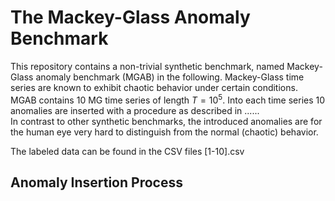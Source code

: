 # The Mackey-Glass Anomaly Benchmark
This repository contains a non-trivial synthetic benchmark, named Mackey-Glass anomaly benchmark (MGAB) in the 
following. Mackey-Glass time series are known to exhibit chaotic behavior under certain conditions. MGAB contains 10 MG time series of length $T=10^5$. Into each time series 10 anomalies are inserted with a procedure as described in ......  
In contrast to other synthetic benchmarks, the introduced anomalies are for the human eye very hard to distinguish from the normal (chaotic) behavior. 

The labeled data can be found in the CSV files [1-10].csv

## Anomaly Insertion Process
